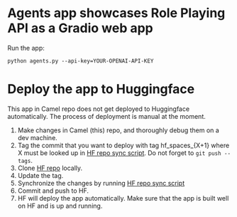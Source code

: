 # Agents app showcases Role Playing API as a Gradio web app

Run the app:
```
python agents.py --api-key=YOUR-OPENAI-API-KEY
```

# Deploy the app to Huggingface

This app in Camel repo does not get deployed to Huggingface automatically. The process of deployment is manual at the moment.
1. Make changes in Camel (this) repo, and thoroughly debug them on a dev machine.
2. Tag the commit that you want to deploy with tag hf_spaces_{X+1} where X must be looked up in [HF repo sync script](https://huggingface.co/spaces/camel-ai/camel-agents/blob/main/sync.sh). Do not forget to `git push --tags`.
3. Clone [HF repo](https://huggingface.co/spaces/camel-ai/camel-agents/) locally.
4. Update the tag.
5. Synchronize the changes by running [HF repo sync script](https://huggingface.co/spaces/camel-ai/camel-agents/blob/main/sync.sh)
6. Commit and push to HF.
7. HF will deploy the app automatically. Make sure that the app is built well on HF and is up and running.
